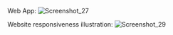 Web App:
![Screenshot_27](https://user-images.githubusercontent.com/78963023/213971285-c461dc06-6c7a-434e-9f2a-f2858dc115a3.png)

Website responsiveness illustration:
![Screenshot_29](https://user-images.githubusercontent.com/78963023/213971267-b1ae943a-c30d-4017-b8b7-49b6e5c0674e.png)
